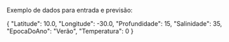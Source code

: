 


Exemplo de dados para entrada e previsão:

{
  "Latitude": 10.0,
  "Longitude": -30.0,
  "Profundidade": 15,
  "Salinidade": 35,
  "EpocaDoAno": "Verão",
  "Temperatura": 0
}
